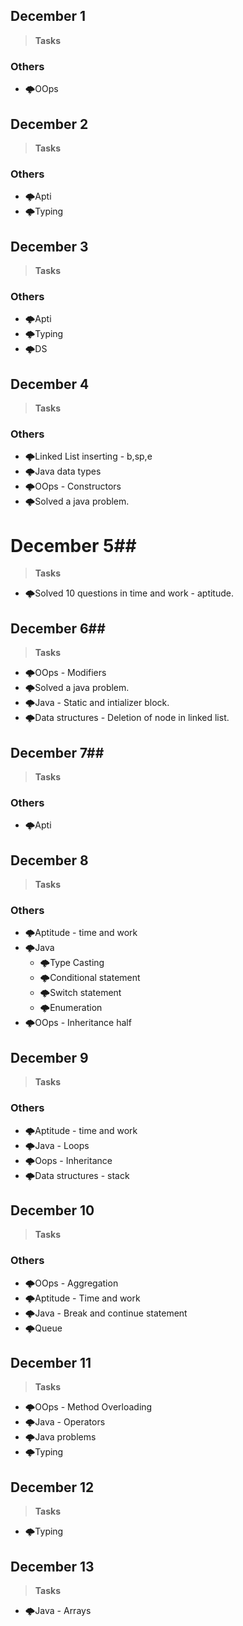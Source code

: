 ## December 1 ##
> **Tasks**
 ### Others ###
- 🌩️OOps

## December 2 ##
> **Tasks**
 ### Others ###
- 🌩️Apti
- 🌩️Typing 


## December 3 ##
> **Tasks**
 ### Others ###
- 🌩️Apti
- 🌩️Typing 
- 🌩️DS

## December 4 ##
> **Tasks**
 ### Others ###
 - 🌩️Linked List inserting - b,sp,e
- 🌩️Java data types
- 🌩️OOps - Constructors
- 🌩️Solved a java problem.

# December 5##
> **Tasks**
- 🌩️Solved 10 questions in time and work - aptitude.

## December 6##
> **Tasks**
- 🌩️OOps - Modifiers
- 🌩️Solved a java problem.
- 🌩️Java - Static and intializer block.
- 🌩️Data structures - Deletion of node in linked list.

## December 7##
> **Tasks**
 ### Others ###
- 🌩️Apti

## December 8 ##
> **Tasks**
 ### Others ###
- 🌩️Aptitude - time and work
- 🌩️Java
    - 🌩️Type Casting
    - 🌩️Conditional statement
    - 🌩️Switch statement
    - 🌩️Enumeration
- 🌩️OOps - Inheritance half

## December 9 ##
> **Tasks**
 ### Others ###
- 🌩️Aptitude - time and work
- 🌩️Java - Loops
- 🌩️Oops - Inheritance
- 🌩️Data structures - stack

## December 10 ##
> **Tasks**
 ### Others ###
- 🌩️OOps - Aggregation
- 🌩️Aptitude - Time and work
- 🌩️Java - Break and continue statement
- 🌩️Queue

## December 11 ##
> **Tasks**
- 🌩️OOps - Method Overloading
- 🌩️Java - Operators 
- 🌩️Java problems
- 🌩️Typing 


## December 12 ##
> **Tasks**
- 🌩️Typing 

## December 13 ##
> **Tasks**
- 🌩️Java - Arrays